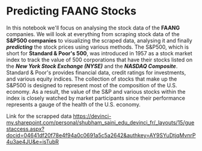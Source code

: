 # Predicting FAANG Stocks

In this notebook we'll focus on analysing the stock data of the **FAANG** companies. We will look at everything from scraping stock data of the **S&P500 companies** to visualizing the scraped data, analysing it and finally ***predicting*** the stock prices using various methods. The S&P500, which is short for **Standard & Poor's 500**, was introduced in 1957 as a stock market index to track the value of 500 corporations that have their stocks listed on the ***New York Stock Exchange (NYSE)*** and the ***NASDAQ Composite***. Standard & Poor's provides financial data, credit ratings for investments, and various equity indices. The collection of stocks that make up the S&P500 is designed to represent most of the composition of the U.S. economy. As a result, the value of the S&P and various stocks within the index is closely watched by market participants since their performance represents a gauge of the health of the U.S. economy.

Link for the scrapped data 
https://devinci-my.sharepoint.com/personal/shubham_saini_edu_devinci_fr/_layouts/15/guestaccess.aspx?docid=04641df20f78e4f94a0c0691a5c5a2642&authkey=AY9SYuDtjqMvnrP4u3ae4JU&e=isTubR
